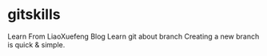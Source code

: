 # gitskills
Learn From LiaoXuefeng Blog
Learn git about branch
Creating a new branch is quick & simple.
